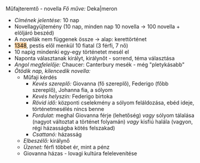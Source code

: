 Műfajteremtő - novella
*Fő műve:* Deka|meron
- *Címének jelentése:* 10 nap
- Novellagyűjtemény (10 nap, minden nap 10 novella → 100 novella + elöljáró beszéd)
- A novellák nem függenek össze → alap: kerettörténet
- <mark style="background: #FFB86CA6;">1348</mark>, pestis elől menkül 10 fiatal (3 férfi, 7 nő)
- 10 napig mindenki egy-egy történetet mesél el
- Naponta választanak királyt, királynőt - sorrend, téma választása
- *Angol megfelelője:* Chaucer: Canterbury mesék - még "pletykásabb"
- *Ötödik nap, kilencedik novella:*
	- Műfaji kérdés
		- *Kevés szereplő:* Giovanna (fő szereplő), Federigo (főbb szereplő), Johanna fia, a sólyom
		- *Kevés helyszín:* Federigo birtoka
		- *Rövid idő:* központi cselekmény a sólyom feláldozása, ebéd ideje, történetmesélés nincs benne
		- *Fordulat:* meghal Giovanna férje (lehetőség) *vagy* sólyom tálalása (nagyot változtat a történet folyamán) *vagy* kisfiú halála (vagyon, régi házasságba kötés felszakad)
		- *Csattanó:* házasság
	- *Elbeszélő:* királynő
	- *Üzenet:* férfi többet ér, mint a pénz
	- Giovanna házas *-* lovagi kultúra felelevenítése